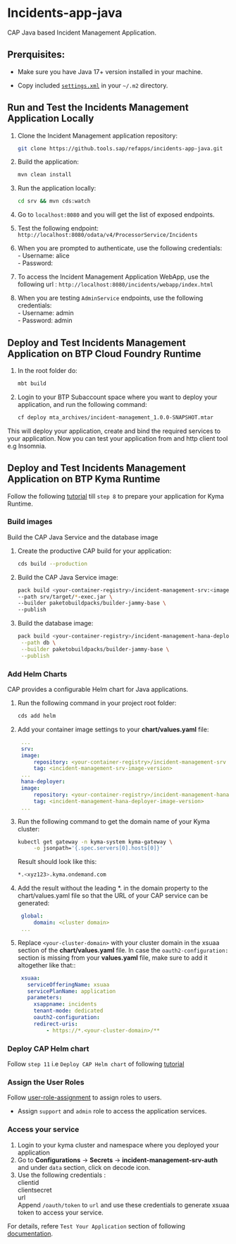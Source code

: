 # Incidents-app-java

CAP Java based Incident Management Application.

## Prerquisites:
 
 + Make sure you have Java 17+ version installed in your machine.
 
 + Copy included [`settings.xml`](config/maven/settings.xml) in your `~/.m2` directory.

## Run and Test the Incidents Management Application Locally

1. Clone the Incident Management application repository:

    ```sh
    git clone https://github.tools.sap/refapps/incidents-app-java.git
    ```
2. Build the application:
    ```sh
    mvn clean install
    ```
3. Run the application locally:
    ```sh
    cd srv && mvn cds:watch
    ```
4. Go to `localhost:8080` and you will get the list of exposed endpoints.
5. Test the following endpoint: `http://localhost:8080/odata/v4/ProcessorService/Incidents`
6. When you are prompted to authenticate, use the following credentials:</br>
       - Username: alice</br>
       - Password:
7. To access the Incident Management Application WebApp, use the following url : `http://localhost:8080/incidents/webapp/index.html`
7. When you are testing `AdminService` endpoints, use the following credentials:</br>
       - Username: admin</br>
       - Password: admin
## Deploy and Test Incidents Management Application on BTP Cloud Foundry Runtime

1. In the root folder do:
   ```sh
   mbt build
   ```
2. Login to your BTP Subaccount space where you want to deploy your application, and run the following command:
   ```sh
   cf deploy mta_archives/incident-management_1.0.0-SNAPSHOT.mtar   
   ```
This will deploy your application, create and bind the required services to your application. Now you can test your application from and http client tool e.g Insomnia.

## Deploy and Test Incidents Management Application on BTP Kyma Runtime

Follow the following [tutorial](https://developers.sap.com/tutorials/deploy-to-kyma.html) till `step 8` to prepare your application for Kyma Runtime.

### Build images

Build the CAP Java Service and the database image
1. Create the productive CAP build for your application:
    ```sh
    cds build --production
    ```
2. Build the CAP Java Service image:
    ```sh
    pack build <your-container-registry>/incident-management-srv:<image-version>\                 
    --path srv/target/*-exec.jar \
    --builder paketobuildpacks/builder-jammy-base \
    --publish
    ```
3. Build the database image:
   ```sh
   pack build <your-container-registry>/incident-management-hana-deployer:<image-version> \
    --path db \
    --builder paketobuildpacks/builder-jammy-base \
    --publish
   ```
### Add Helm Charts
CAP provides a configurable Helm chart for Java applications.
1. Run the following command in your project root folder:
   ```sh
   cds add helm
   ```
2. Add your container image settings to your **chart/values.yaml** file:
   ```yaml
    ...
    srv:
    image:
        repository: <your-container-registry>/incident-management-srv
        tag: <incident-management-srv-image-version>
    ...
    hana-deployer:
    image:
        repository: <your-container-registry>/incident-management-hana-deployer
        tag: <incident-management-hana-deployer-image-version>
    ...

   ```
3. Run the following command to get the domain name of your Kyma cluster:
   ```sh
   kubectl get gateway -n kyma-system kyma-gateway \
        -o jsonpath='{.spec.servers[0].hosts[0]}'

   ```
   Result should look like this:
   ```sh
   *.<xyz123>.kyma.ondemand.com

   ```
4. Add the result without the leading *. in the domain property to the chart/values.yaml file so that the URL of your CAP service can be generated:
   ```yaml
    global:
        domain: <cluster domain>
    ...

   ```
5. Replace `<your-cluster-domain>` with your cluster domain in the xsuaa section of the **chart/values.yaml** file. In case the `oauth2-configuration:` section is missing from your **values.yaml** file, make sure to add it altogether like that::
   ```yaml
    xsuaa:
      serviceOfferingName: xsuaa
      servicePlanName: application
      parameters:
        xsappname: incidents
        tenant-mode: dedicated
        oauth2-configuration:
        redirect-uris:
            - https://*.<your-cluster-domain>/**


   ```
### Deploy CAP Helm chart
Follow `step 11` i.e `Deploy CAP Helm chart` of following [tutorial](https://developers.sap.com/tutorials/deploy-to-kyma.html)

### Assign the User Roles
Follow [user-role-assignment](https://developers.sap.com/tutorials/user-role-assignment.html) to assign roles to users.
- Assign `support` and `admin` role to access the application services.

### Access your service
1. Login to your kyma cluster and namespace where you deployed your application
2. Go to **Configurations** -> **Secrets** -> **incident-management-srv-auth** and under `data` section, click on decode icon.
3. Use the following credentials :</br>
    clientid</br>
    clientsecret</br>
    url</br>
Append `/oauth/token` to `url` and use these credentials to generate xsuaa token to access your service.

For details, refere `Test Your Application` section of following [documentation](https://github.com/SAP-samples/btp-developer-guide-cap/blob/main/documentation/auditlog/5-deploy-to-kyma.md).


